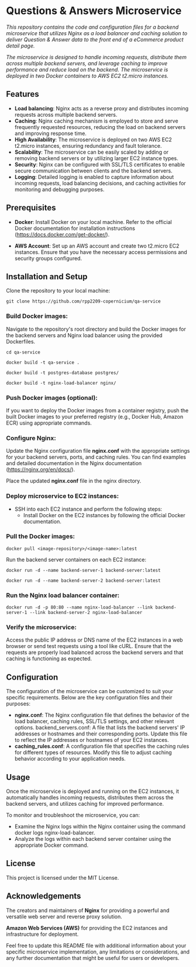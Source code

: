 # Questions & Answers Microservice
*This repository contains the code and configuration files for a backend microservice that utilizes Nginx as a load balancer and caching solution to deliver Question & Answer data to the front end of a eCommerce product detail page.*

*The microservice is designed to handle incoming requests, distribute them across multiple backend servers, and leverage caching to improve performance and reduce load on the backend. The microservice is deployed in two Docker containers to AWS EC2 t2.micro instances.*

## Features
- **Load balancing**: Nginx acts as a reverse proxy and distributes incoming requests across multiple backend servers.
- **Caching**: Nginx caching mechanism is employed to store and serve frequently requested resources, reducing the load on backend servers and improving response time.
- **High Availability**: The microservice is deployed on two AWS EC2 t2.micro instances, ensuring redundancy and fault tolerance.
- **Scalability**: The microservice can be easily scaled by adding or removing backend servers or by utilizing larger EC2 instance types.
- **Security**: Nginx can be configured with SSL/TLS certificates to enable secure communication between clients and the backend servers.
- **Logging**: Detailed logging is enabled to capture information about incoming requests, load balancing decisions, and caching activities for monitoring and debugging purposes.

## Prerequisites
- **Docker**: Install Docker on your local machine. Refer to the official Docker documentation for installation instructions (https://docs.docker.com/get-docker/).

- **AWS Account**: Set up an AWS account and create two t2.micro EC2 instances. Ensure that you have the necessary access permissions and security groups configured.

## Installation and Setup
Clone the repository to your local machine:

```
git clone https://github.com/rpp2209-copernicium/qa-service
```

### Build Docker images:
Navigate to the repository's root directory and build the Docker images for the backend servers and Nginx load balancer using the provided Dockerfiles.

```
cd qa-service
```

```
docker build -t qa-service .
```

```
docker build -t postgres-database postgres/
```

```
docker build -t nginx-load-balancer nginx/
```

### Push Docker images (optional):
If you want to deploy the Docker images from a container registry, push the built Docker images to your preferred registry (e.g., Docker Hub, Amazon ECR) using appropriate commands.

### Configure Nginx:

Update the Nginx configuration file **nginx.conf** with the appropriate settings for your backend servers, ports, and caching rules. You can find examples and detailed documentation in the Nginx documentation (https://nginx.org/en/docs/).

Place the updated **nginx.conf** file in the nginx directory.

### Deploy microservice to EC2 instances:

- SSH into each EC2 instance and perform the following steps:
  - Install Docker on the EC2 instances by following the official Docker documentation.

### Pull the Docker images:

```
docker pull <image-repository>/<image-name>:latest
```

Run the backend server containers on each EC2 instance:

```
docker run -d --name backend-server-1 backend-server:latest
```

```
docker run -d --name backend-server-2 backend-server:latest
```

### Run the Nginx load balancer container:

```
docker run -d -p 80:80 --name nginx-load-balancer --link backend-server-1 --link backend-server-2 nginx-load-balancer
```

### Verify the microservice:

Access the public IP address or DNS name of the EC2 instances in a web browser or send test requests using a tool like cURL. Ensure that the requests are properly load balanced across the backend servers and that caching is functioning as expected.

## Configuration
The configuration of the microservice can be customized to suit your specific requirements. Below are the key configuration files and their purposes:

- **nginx.conf**: The Nginx configuration file that defines the behavior of the load balancer, caching rules, SSL/TLS settings, and other relevant options.
backend_servers.conf: A file that lists the backend servers' IP addresses or hostnames and their corresponding ports. Update this file to reflect the IP addresses or hostnames of your EC2 instances.
- **caching_rules.conf**: A configuration file that specifies the caching rules for different types of resources. Modify this file to adjust caching behavior according to your application needs.

## Usage
Once the microservice is deployed and running on the EC2 instances, it automatically handles incoming requests, distributes them across the backend servers, and utilizes caching for improved performance.

To monitor and troubleshoot the microservice, you can:

- Examine the Nginx logs within the Nginx container using the command docker logs  nginx-load-balancer.
- Analyze the logs within each backend server container using the appropriate Docker command.

## License
This project is licensed under the MIT License.

## Acknowledgements
The creators and maintainers of **Nginx** for providing a powerful and versatile web server and reverse proxy solution.

**Amazon Web Services (AWS)** for providing the EC2 instances and infrastructure for deployment.

Feel free to update this README file with additional information about your specific microservice implementation, any limitations or considerations, and any further documentation that might be useful for users or developers.
